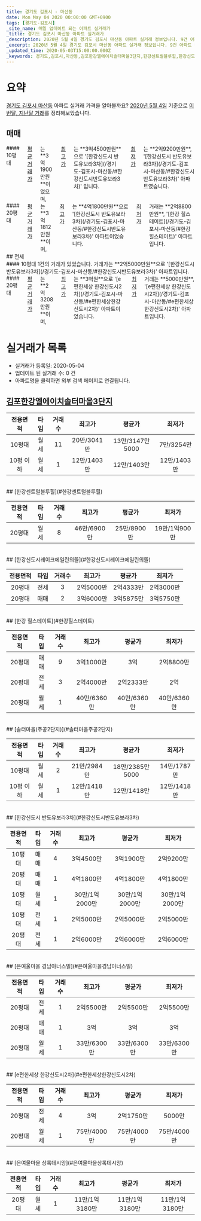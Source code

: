 ```yaml
---
title: 경기도 김포시 - 마산동
date: Mon May 04 2020 00:00:00 GMT+0900
tags: [경기도-김포시]
_site_name: 매일 업데이트 되는 아파트 실거래가
_title: 경기도 김포시 마산동 아파트 실거래가
_description: 2020년 5월 4일 경기도 김포시 마산동 아파트 실거래 정보입니다. 9건 아파트 정보가 있습니다.
_excerpt: 2020년 5월 4일 경기도 김포시 마산동 아파트 실거래 정보입니다. 9건 아파트 정보가 있습니다.
_updated_time: 2020-05-03T15:00:00.000Z
_keywords: 경기도,김포시,마산동,김포한강엘에이치솔터마을3단지,한강센트럴블루힐,한강신도시레이크에일린의뜰,한강 힐스테이트,솔터마을(주공2단지),한강신도시 반도유보라3차,은여울마을 경남아너스빌,e편한세상 한강신도시2차,은여울마을 상록데시앙
---
```





# 요약
<ins>경기도 김포시 마산동</ins> 아파트 실거래 가격을 알아볼까요? <ins>2020년 5월 4일</ins> 기준으로 <ins>이번달, 지난달 거래</ins>를 정리해보았습니다.

## 매매
<div class="container">
<div class="six columns" markdown="1">
#### 10평대
<ins>평균 거래가</ins>는 **3억1900만원**이었으며, <ins>최고가</ins>는 **3억4500만원**으로 '[한강신도시 반도유보라3차](/경기도-김포시-마산동/#한강신도시반도유보라3차)' 입니다. <ins>최저가</ins>는 **2억9200만원**, '[한강신도시 반도유보라3차](/경기도-김포시-마산동/#한강신도시반도유보라3차)' 아파트였습니다.
</div>
<div class="six columns" markdown="1">
#### 20평대
<ins>평균 거래가</ins>는 **3억1812만원**이며, <ins>최고가</ins>는 **4억1800만원**으로 '[한강신도시 반도유보라3차](/경기도-김포시-마산동/#한강신도시반도유보라3차)' 아파트이었습니다. <ins>최저가</ins> 거래는 **2억8800만원**, '[한강 힐스테이트](/경기도-김포시-마산동/#한강힐스테이트)' 아파트입니다.
</div>
</div>
## 전세
<div class="container">
<div class="six columns" markdown="1">
#### 10평대
1건의 거래가 있었습니다. 거래가는 **2억5000만원**으로 '[한강신도시 반도유보라3차](/경기도-김포시-마산동/#한강신도시반도유보라3차)' 아파트입니다.
</div>
<div class="six columns" markdown="1">
#### 20평대
<ins>평균 거래가</ins>는 **2억3208만원**이며, <ins>최고가</ins>는 **3억원**으로 '[e편한세상 한강신도시2차](/경기도-김포시-마산동/#e편한세상한강신도시2차)' 아파트이었습니다. <ins>최저가</ins> 거래는 **5000만원**, '[e편한세상 한강신도시2차](/경기도-김포시-마산동/#e편한세상한강신도시2차)' 아파트입니다.
</div>
</div>



# 실거래가 목록
- 실거래가 등록일: 2020-05-04
- 업데이트 된 실거래 수: 0 건
- 아파트명을 클릭하면 외부 검색 페이지로 연결됩니다.

## [김포한강엘에이치솔터마을3단지](#김포한강엘에이치솔터마을3단지)

|전용면적|타입|거래수|최고가|평균가|최저가|
|:---:|:---:|:---:|:---:|:---:|:---:|
|10평대|<span class="deal-type-3">월세</span>|11|20만/3041만|13만/3147만5000|7만/3254만|
|10평 이하|<span class="deal-type-3">월세</span>|1|12만/1403만|12만/1403만|12만/1403만|

<br/>
## [한강센트럴블루힐](#한강센트럴블루힐)

|전용면적|타입|거래수|최고가|평균가|최저가|
|:---:|:---:|:---:|:---:|:---:|:---:|
|20평대|<span class="deal-type-3">월세</span>|8|46만/6900만|25만/8900만|19만/1억900만|

<br/>
## [한강신도시레이크에일린의뜰](#한강신도시레이크에일린의뜰)

|전용면적|타입|거래수|최고가|평균가|최저가|
|:---:|:---:|:---:|:---:|:---:|:---:|
|20평대|<span class="deal-type-2">전세</span>|3|2억5000만|2억4333만|2억3000만|
|20평대|<span class="deal-type-1">매매</span>|2|3억6000만|3억5875만|3억5750만|

<br/>
## [한강 힐스테이트](#한강힐스테이트)

|전용면적|타입|거래수|최고가|평균가|최저가|
|:---:|:---:|:---:|:---:|:---:|:---:|
|20평대|<span class="deal-type-1">매매</span>|9|3억1000만|3억|2억8800만|
|20평대|<span class="deal-type-2">전세</span>|3|2억4000만|2억2333만|2억|
|20평대|<span class="deal-type-3">월세</span>|1|40만/6360만|40만/6360만|40만/6360만|

<br/>
## [솔터마을(주공2단지)](#솔터마을주공2단지)

|전용면적|타입|거래수|최고가|평균가|최저가|
|:---:|:---:|:---:|:---:|:---:|:---:|
|10평대|<span class="deal-type-3">월세</span>|2|21만/2984만|18만/2385만5000|14만/1787만|
|10평 이하|<span class="deal-type-3">월세</span>|1|12만/1418만|12만/1418만|12만/1418만|

<br/>
## [한강신도시 반도유보라3차](#한강신도시반도유보라3차)

|전용면적|타입|거래수|최고가|평균가|최저가|
|:---:|:---:|:---:|:---:|:---:|:---:|
|10평대|<span class="deal-type-1">매매</span>|4|3억4500만|3억1900만|2억9200만|
|20평대|<span class="deal-type-1">매매</span>|1|4억1800만|4억1800만|4억1800만|
|10평대|<span class="deal-type-3">월세</span>|1|30만/1억2000만|30만/1억2000만|30만/1억2000만|
|10평대|<span class="deal-type-2">전세</span>|1|2억5000만|2억5000만|2억5000만|
|20평대|<span class="deal-type-2">전세</span>|1|2억6000만|2억6000만|2억6000만|

<br/>
## [은여울마을 경남아너스빌](#은여울마을경남아너스빌)

|전용면적|타입|거래수|최고가|평균가|최저가|
|:---:|:---:|:---:|:---:|:---:|:---:|
|20평대|<span class="deal-type-2">전세</span>|1|2억5500만|2억5500만|2억5500만|
|20평대|<span class="deal-type-1">매매</span>|1|3억|3억|3억|
|20평대|<span class="deal-type-3">월세</span>|1|33만/6300만|33만/6300만|33만/6300만|

<br/>
## [e편한세상 한강신도시2차](#e편한세상한강신도시2차)

|전용면적|타입|거래수|최고가|평균가|최저가|
|:---:|:---:|:---:|:---:|:---:|:---:|
|20평대|<span class="deal-type-2">전세</span>|4|3억|2억1750만|5000만|
|20평대|<span class="deal-type-3">월세</span>|1|75만/4000만|75만/4000만|75만/4000만|

<br/>
## [은여울마을 상록데시앙](#은여울마을상록데시앙)

|전용면적|타입|거래수|최고가|평균가|최저가|
|:---:|:---:|:---:|:---:|:---:|:---:|
|20평대|<span class="deal-type-3">월세</span>|1|11만/1억3180만|11만/1억3180만|11만/1억3180만|

<br/>



